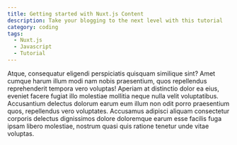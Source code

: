 ```yaml
---
title: Getting started with Nuxt.js Content
description: Take your blogging to the next level with this tutorial
category: coding
tags:
  - Nuxt.js
  - Javascript
  - Tutorial
---
```


Atque, consequatur eligendi perspiciatis quisquam similique sint? Amet cumque harum illum modi nam nobis praesentium, quos repellendus reprehenderit tempora vero voluptas! Aperiam at distinctio dolor ea eius, eveniet facere fugiat illo molestiae mollitia neque nulla velit voluptatibus. Accusantium delectus dolorum earum eum illum non odit porro praesentium quos, repellendus vero voluptates. Accusamus adipisci aliquam consectetur corporis delectus dignissimos dolore doloremque earum esse facilis fuga ipsam libero molestiae, nostrum quasi quis ratione tenetur unde vitae voluptas.

<!--more-->
